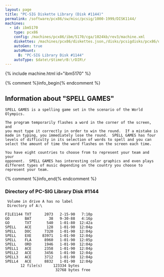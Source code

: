 ```yaml
---
layout: page
title: "PC-SIG Diskette Library (Disk #1144)"
permalink: /software/pcx86/sw/misc/pcsig/1000-1999/DISK1144/
machines:
  - id: ibm5170
    type: pcx86
    config: /machines/pcx86/ibm/5170/cga/1024kb/rev3/machine.xml
    diskettes: /machines/pcx86/diskettes.json,/disks/pcsigdisks/pcx86/diskettes.json
    autoGen: true
    autoMount:
      B: "PC-SIG Library Disk #1144"
    autoType: $date\r$time\rB:\rDIR\r
---
```


{% include machine.html id="ibm5170" %}

{% comment %}info_begin{% endcomment %}

## Information about "SPELL GAMES"

    SPELL GAMES is a spelling game set in the scenario of the World
    Olympics.
    
    The program temporarily flashes a word in the corner of the screen, and
    you must type it correctly in order to win the round.  If a mistake is
    made in typing, you immediately lose the round.  SPELL GAMES has four
    levels of difficulty in its selection of words to spell and you can
    select the amount of time the word flashes on the screen each time.
    
    You have eight countries to choose from to represent your team and your
    opponent.  SPELL GAMES has interesting color graphics and even plays
    different types of music depending on the country you choose to
    represent your team.
{% comment %}info_end{% endcomment %}


### Directory of PC-SIG Library Disk #1144

     Volume in drive A has no label
     Directory of A:\

    FILE1144 TXT      2073   2-15-90   7:10p
    GO       BAT        38   9-30-88   4:16p
    GO       TXT       540   1-01-80  12:42a
    SPELL    ACE       128   1-01-90  12:04p
    SPELL    DOC      7320   1-01-90  12:04p
    SPELL    EXE     83971   1-01-90  12:04p
    SPELL    FLA      8960   1-01-90  12:05p
    SPELL    ORD      1946   1-01-90  12:04p
    SPELL1   ACE      2358   1-01-90  12:04p
    SPELL2   ACE      3456   1-01-90  12:04p
    SPELL3   ACE      3712   1-01-90  12:04p
    SPELL4   ACE      8832   1-01-90  12:04p
           12 file(s)     123334 bytes
                           32768 bytes free
